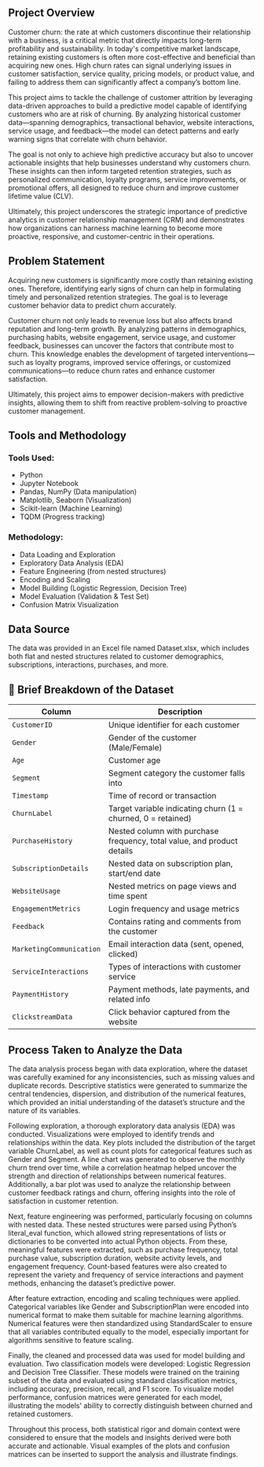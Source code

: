 ## Project Overview

Customer churn: the rate at which customers discontinue their relationship with a business, is a critical metric that directly impacts long-term profitability and sustainability. In today's competitive market landscape, retaining existing customers is often more cost-effective and beneficial than acquiring new ones. High churn rates can signal underlying issues in customer satisfaction, service quality, pricing models, or product value, and failing to address them can significantly affect a company’s bottom line.

This project aims to tackle the challenge of customer attrition by leveraging data-driven approaches to build a predictive model capable of identifying customers who are at risk of churning. By analyzing historical customer data—spanning demographics, transactional behavior, website interactions, service usage, and feedback—the model can detect patterns and early warning signs that correlate with churn behavior.

The goal is not only to achieve high predictive accuracy but also to uncover actionable insights that help businesses understand why customers churn. These insights can then inform targeted retention strategies, such as personalized communication, loyalty programs, service improvements, or promotional offers, all designed to reduce churn and improve customer lifetime value (CLV).

Ultimately, this project underscores the strategic importance of predictive analytics in customer relationship management (CRM) and demonstrates how organizations can harness machine learning to become more proactive, responsive, and customer-centric in their operations.

## Problem Statement

Acquiring new customers is significantly more costly than retaining existing ones. Therefore, identifying early signs of churn can help in formulating timely and personalized retention strategies. The goal is to leverage customer behavior data to predict churn accurately.

Customer churn not only leads to revenue loss but also affects brand reputation and long-term growth. By analyzing patterns in demographics, purchasing habits, website engagement, service usage, and customer feedback, businesses can uncover the factors that contribute most to churn. This knowledge enables the development of targeted interventions—such as loyalty programs, improved service offerings, or customized communications—to reduce churn rates and enhance customer satisfaction.

Ultimately, this project aims to empower decision-makers with predictive insights, allowing them to shift from reactive problem-solving to proactive customer management.

## Tools and Methodology

### Tools Used:

* Python
* Jupyter Notebook
* Pandas, NumPy (Data manipulation)
* Matplotlib, Seaborn (Visualization)
* Scikit-learn (Machine Learning)
* TQDM (Progress tracking)

### Methodology:

* Data Loading and Exploration
* Exploratory Data Analysis (EDA)
* Feature Engineering (from nested structures)
* Encoding and Scaling
* Model Building (Logistic Regression, Decision Tree)
* Model Evaluation (Validation & Test Set)
* Confusion Matrix Visualization

## Data Source

The data was provided in an Excel file named Dataset.xlsx, which includes both flat and nested structures related to customer demographics, subscriptions, interactions, purchases, and more.

## 🧾 Brief Breakdown of the Dataset

| **Column**               | **Description**                                                         |
| ------------------------ | ----------------------------------------------------------------------- |
| `CustomerID`             | Unique identifier for each customer                                     |
| `Gender`                 | Gender of the customer (Male/Female)                                    |
| `Age`                    | Customer age                                                            |
| `Segment`                | Segment category the customer falls into                                |
| `Timestamp`              | Time of record or transaction                                           |
| `ChurnLabel`             | Target variable indicating churn (1 = churned, 0 = retained)            |
| `PurchaseHistory`        | Nested column with purchase frequency, total value, and product details |
| `SubscriptionDetails`    | Nested data on subscription plan, start/end date                        |
| `WebsiteUsage`           | Nested metrics on page views and time spent                             |
| `EngagementMetrics`      | Login frequency and usage metrics                                       |
| `Feedback`               | Contains rating and comments from the customer                          |
| `MarketingCommunication` | Email interaction data (sent, opened, clicked)                          |
| `ServiceInteractions`    | Types of interactions with customer service                             |
| `PaymentHistory`         | Payment methods, late payments, and related info                        |
| `ClickstreamData`        | Click behavior captured from the website                                |

## Process Taken to Analyze the Data

The data analysis process began with data exploration, where the dataset was carefully examined for any inconsistencies, such as missing values and duplicate records. Descriptive statistics were generated to summarize the central tendencies, dispersion, and distribution of the numerical features, which provided an initial understanding of the dataset’s structure and the nature of its variables.

Following exploration, a thorough exploratory data analysis (EDA) was conducted. Visualizations were employed to identify trends and relationships within the data. Key plots included the distribution of the target variable ChurnLabel, as well as count plots for categorical features such as Gender and Segment. A line chart was generated to observe the monthly churn trend over time, while a correlation heatmap helped uncover the strength and direction of relationships between numerical features. Additionally, a bar plot was used to analyze the relationship between customer feedback ratings and churn, offering insights into the role of satisfaction in customer retention.

Next, feature engineering was performed, particularly focusing on columns with nested data. These nested structures were parsed using Python’s literal\_eval function, which allowed string representations of lists or dictionaries to be converted into actual Python objects. From these, meaningful features were extracted, such as purchase frequency, total purchase value, subscription duration, website activity levels, and engagement frequency. Count-based features were also created to represent the variety and frequency of service interactions and payment methods, enhancing the dataset’s predictive power.

After feature extraction, encoding and scaling techniques were applied. Categorical variables like Gender and SubscriptionPlan were encoded into numerical format to make them suitable for machine learning algorithms. Numerical features were then standardized using StandardScaler to ensure that all variables contributed equally to the model, especially important for algorithms sensitive to feature scaling.

Finally, the cleaned and processed data was used for model building and evaluation. Two classification models were developed: Logistic Regression and Decision Tree Classifier. These models were trained on the training subset of the data and evaluated using standard classification metrics, including accuracy, precision, recall, and F1 score. To visualize model performance, confusion matrices were generated for each model, illustrating the models' ability to correctly distinguish between churned and retained customers.

Throughout this process, both statistical rigor and domain context were considered to ensure that the models and insights derived were both accurate and actionable. Visual examples of the plots and confusion matrices can be inserted to support the analysis and illustrate findings.
